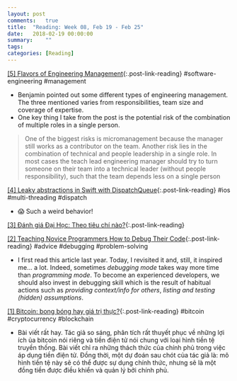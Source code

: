 ```yaml
---
layout: post
comments:	true
title:  "Reading: Week 08, Feb 19 - Feb 25"
date:   2018-02-19 00:00:00
summary:    ""
tags:   
categories:	[Reading]
---
```


[[5] Flavors of Engineering Management](http://blog.benjamin-encz.de/post/flavors-of-engineering-management/){:.post-link-reading} <rate4/> <content-meta>#software-engineering #management</content-meta>
- Benjamin pointed out some different types of engineering management. The three mentioned varies from responsibilities, team size and coverage of expertise.
- One key thing I take from the post is the potential risk of the combination of multiple roles in a single person.
> One of the biggest risks is micromanagement because the manager still works as a contributor on the team. Another risk lies in the combination of technical and people leadership in a single role. In most cases the teach lead engineering manager should try to turn someone on their team into a technical leader (without people responsibility), such that the team depends less on a single person

[[4] Leaky abstractions in Swift with DispatchQueue](http://tom.lokhorst.eu/2018/02/leaky-abstractions-in-swift-with-dispatchqueue){:.post-link-reading} <rate5/> <content-meta>#ios #multi-threading #dispatch</content-meta>
- 😱 Such a weird behavior!

[[3] Đánh giá Đại Học: Theo tiêu chí nào?](http://ngahodac.com/danh-gia-dai-hoc-theo-tieu-chi-nao/){:.post-link-reading} <rate3/>

[[2] Teaching Novice Programmers How to Debug Their Code](http://blog.codeunion.io/2014/09/03/teaching-novices-how-to-debug-code/){:.post-link-reading} <rate5/> <content-meta>#advice #debugging #problem-solving</content-meta>
- I first read this article last year. Today, I revisited it and, still, it inspired me... a lot. Indeed, sometimes *debugging mode* takes way more time than *programming mode*. To become an experienced developers, we should also invest in debugging skill which is the result of habitual actions such as *providing context/info for others*, *listing and testing (hidden) assumptions*.

[[1] Bitcoin: bong bóng hay giá trị thực?](https://chauthanhvu.com/2017/11/06/bitcoin-bong-bong-hay-gia-tri-thuc/){:.post-link-reading} <rate5/> <content-meta>#bitcoin #cryptocurrency #blockchain</content-meta>
- Bài viết rất hay. Tác giả so sáng, phân tích rất thuyết phục về những lợi ích ủa bitcoin nói riêng và tiền điện tử nói chung với loại hình tiền tệ truyền thống. Bài viết chỉ ra những thách thức của chính phủ trong việc áp dụng tiền điện tử. Đồng thời, một dự đoán sau chót của tác giả là: mô hình tiền tệ này sẽ có thể được sự dụng chính thức, nhưng sẽ là một đồng tiền được điều khiển và quản lý bởi chính phủ.

